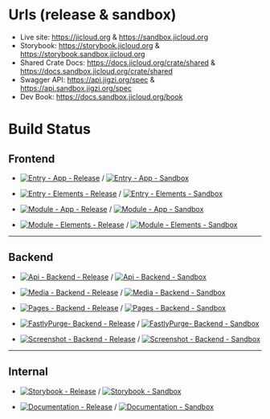 # Urls (release & sandbox)

* Live site: https://jicloud.org & https://sandbox.jicloud.org
* Storybook: https://storybook.jicloud.org & https://storybook.sandbox.jicloud.org
* Shared Crate Docs: https://docs.jicloud.org/crate/shared & https://docs.sandbox.jicloud.org/crate/shared
* Swagger API: https://api.jigzi.org/spec & https://api.sandbox.jigzi.org/spec
* Dev Book: https://docs.sandbox.jicloud.org/book

# Build Status

## Frontend

* [![Entry - App - Release](https://github.com/jewish-interactive/ji-cloud/workflows/Entry%20-%20App%20-%20Release/badge.svg)](https://github.com/ji-devs/ji-cloud/actions/workflows/frontend-entry-app-release.yml)
/ 
[![Entry - App - Sandbox](https://github.com/jewish-interactive/ji-cloud/workflows/Entry%20-%20App%20-%20Sandbox/badge.svg)](https://github.com/ji-devs/ji-cloud/actions/workflows/frontend-entry-app-sandbox.yml)

* [![Entry - Elements - Release](https://github.com/jewish-interactive/ji-cloud/workflows/Entry%20-%20Elements%20-%20Release/badge.svg)](https://github.com/ji-devs/ji-cloud/actions/workflows/frontend-entry-elements-release.yml)
/ 
[![Entry - Elements - Sandbox](https://github.com/jewish-interactive/ji-cloud/workflows/Entry%20-%20Elements%20-%20Sandbox/badge.svg)](https://github.com/ji-devs/ji-cloud/actions/workflows/frontend-entry-elements-sandbox.yml)

* [![Module - App - Release](https://github.com/jewish-interactive/ji-cloud/workflows/Module%20-%20App%20-%20Release/badge.svg)](https://github.com/ji-devs/ji-cloud/actions/workflows/frontend-module-app-release.yml)
/ 
[![Module - App - Sandbox](https://github.com/jewish-interactive/ji-cloud/workflows/Module%20-%20App%20-%20Sandbox/badge.svg)](https://github.com/ji-devs/ji-cloud/actions/workflows/frontend-module-app-sandbox.yml)

* [![Module - Elements - Release](https://github.com/jewish-interactive/ji-cloud/workflows/Module%20-%20Elements%20-%20Release/badge.svg)](https://github.com/ji-devs/ji-cloud/actions/workflows/frontend-module-elements-release.yml)
/ 
[![Module - Elements - Sandbox](https://github.com/jewish-interactive/ji-cloud/workflows/Module%20-%20Elements%20-%20Sandbox/badge.svg)](https://github.com/ji-devs/ji-cloud/actions/workflows/frontend-module-elements-sandbox.yml)

----

## Backend

* [![Api - Backend - Release](https://github.com/jewish-interactive/ji-cloud/workflows/Api%20-%20Backend%20-%20Release/badge.svg)](https://github.com/ji-devs/ji-cloud/actions/workflows/backend-api-release.yml)
/ 
[![Api - Backend - Sandbox](https://github.com/jewish-interactive/ji-cloud/workflows/Api%20-%20Backend%20-%20Sandbox/badge.svg)](https://github.com/ji-devs/ji-cloud/actions/workflows/backend-api-sandbox.yml)

* [![Media - Backend - Release](https://github.com/jewish-interactive/ji-cloud/workflows/Media%20-%20Backend%20-%20Release/badge.svg)](https://github.com/ji-devs/ji-cloud/actions/workflows/backend-media-release.yml)
/ 
[![Media - Backend - Sandbox](https://github.com/jewish-interactive/ji-cloud/workflows/Media%20-%20Backend%20-%20Sandbox/badge.svg)](https://github.com/ji-devs/ji-cloud/actions/workflows/backend-media-sandbox.yml)

* [![Pages - Backend - Release](https://github.com/jewish-interactive/ji-cloud/workflows/Pages%20-%20Backend%20-%20Release/badge.svg)](https://github.com/ji-devs/ji-cloud/actions/workflows/backend-pages-release.yml)
/ 
[![Pages - Backend - Sandbox](https://github.com/jewish-interactive/ji-cloud/workflows/Pages%20-%20Backend%20-%20Sandbox/badge.svg)](https://github.com/ji-devs/ji-cloud/actions/workflows/backend-pages-sandbox.yml)

* [![FastlyPurge- Backend - Release](https://github.com/jewish-interactive/ji-cloud/workflows/FastlyPurge%20-%20Backend%20-%20Release/badge.svg)](https://github.com/ji-devs/ji-cloud/actions/workflows/backend-fastly-purge-release.yml)
/ 
[![FastlyPurge- Backend - Sandbox](https://github.com/jewish-interactive/ji-cloud/workflows/FastlyPurge%20-%20Backend%20-%20Sandbox/badge.svg)](https://github.com/ji-devs/ji-cloud/actions/workflows/backend-fastly-purge-sandbox.yml)

* [![Screenshot - Backend - Release](https://github.com/jewish-interactive/ji-cloud/workflows/Screenshot%20-%20Backend%20-%20Release/badge.svg)](https://github.com/ji-devs/ji-cloud/actions/workflows/backend-screenshot-release.yml)
/ 
[![Screenshot - Backend - Sandbox](https://github.com/jewish-interactive/ji-cloud/workflows/Screenshot%20-%20Backend%20-%20Sandbox/badge.svg)](https://github.com/ji-devs/ji-cloud/actions/workflows/backend-screenshot-sandbox.yml)
----

## Internal
* [![Storybook - Release](https://github.com/jewish-interactive/ji-cloud/workflows/Storybook%20-%20Release/badge.svg)](https://github.com/ji-devs/ji-cloud/actions/workflows/storybook-release.yml)
/ 
[![Storybook - Sandbox](https://github.com/jewish-interactive/ji-cloud/workflows/Storybook%20-%20Sandbox/badge.svg)](https://github.com/ji-devs/ji-cloud/actions/workflows/storybook-sandbox.yml)

* [![Documentation - Release](https://github.com/jewish-interactive/ji-cloud/workflows/Documentation%20-%20Release/badge.svg)](https://github.com/ji-devs/ji-cloud/actions/workflows/documentation-release.yml)
/ 
[![Documentation - Sandbox](https://github.com/jewish-interactive/ji-cloud/workflows/Documentation%20-%20Sandbox/badge.svg)](https://github.com/ji-devs/ji-cloud/actions/workflows/documentation-sandbox.yml)